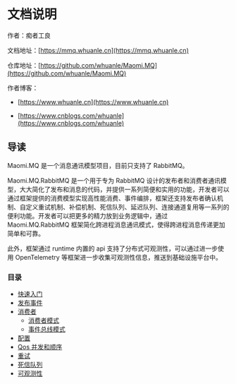 # 文档说明

作者：痴者工良

文档地址：[https://mmq.whuanle.cn](https://mmq.whuanle.cn)

仓库地址：[https://github.com/whuanle/Maomi.MQ](https://github.com/whuanle/Maomi.MQ)

作者博客：

* [https://www.whuanle.cn](https://www.whuanle.cn)

* [https://www.cnblogs.com/whuanle](https://www.cnblogs.com/whuanle)



## 导读

Maomi.MQ 是一个消息通讯模型项目，目前只支持了 RabbitMQ。

Maomi.MQ.RabbitMQ 是一个用于专为 RabbitMQ 设计的发布者和消费者通讯模型，大大简化了发布和消息的代码，并提供一系列简便和实用的功能，开发者可以通过框架提供的消费模型实现高性能消费、事件编排，框架还支持发布者确认机制、自定义重试机制、补偿机制、死信队列、延迟队列、连接通道复用等一系列的便利功能。开发者可以把更多的精力放到业务逻辑中，通过 Maomi.MQ.RabbitMQ 框架简化跨进程消息通讯模式，使得跨进程消息传递更加简单和可靠。



此外，框架通过 runtime 内置的 api 支持了分布式可观测性，可以通过进一步使用 OpenTelemetry 等框架进一步收集可观测性信息，推送到基础设施平台中。



### 目录

* [快速入门](https://github.com/whuanle/Maomi.MQ/docs/1.start.md) 
* [发布事件](https://github.com/whuanle/Maomi.MQ/docs/2.publisher.md)
* [消费者](https://github.com/whuanle/Maomi.MQ/docs/2.0.consumer.md)
  * [消费者模式](https://github.com/whuanle/Maomi.MQ/docs/2.1.consumer.md)
  * [事件总线模式](https://github.com/whuanle/Maomi.MQ/docs/2.2.eventbus.md)
* [配置](https://github.com/whuanle/Maomi.MQ/docs/3.configuration.md)
* [Qos 并发和顺序](dhttps://github.com/whuanle/Maomi.MQ/ocs/4.qos.md)
* [重试](https://github.com/whuanle/Maomi.MQ/docs/5.retry.md)
* [死信队列](https://github.com/whuanle/Maomi.MQ/docs/6.dead_queue.md)
* [可观测性](https://github.com/whuanle/Maomi.MQ/docs/7.opentelemtry.md)